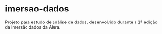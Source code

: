 # imersao-dados
Projeto para estudo de análise de dados, desenvolvido durante a 2ª edição da imersão dados da Alura.
